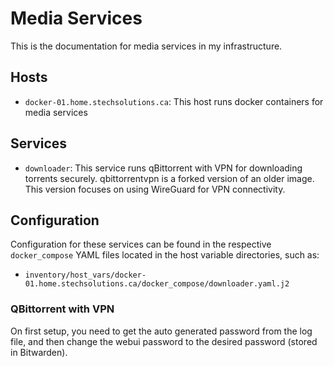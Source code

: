 # Media Services
This is the documentation for media services in my infrastructure.

## Hosts
- `docker-01.home.stechsolutions.ca`: This host runs docker containers for media services

## Services
- `downloader`: This service runs qBittorrent with VPN for downloading torrents securely. qbittorrentvpn is a forked version of an older image. This version focuses on using WireGuard for VPN connectivity.

## Configuration
Configuration for these services can be found in the respective `docker_compose` YAML files located in the host variable directories, such as:
- `inventory/host_vars/docker-01.home.stechsolutions.ca/docker_compose/downloader.yaml.j2`

### QBittorrent with VPN
On first setup, you need to get the auto generated password from the log file, and then change the webui password to the desired password (stored in Bitwarden).

